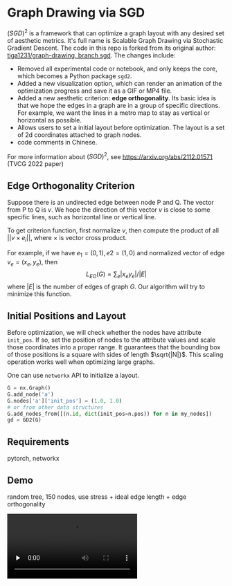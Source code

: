 # Graph Drawing via SGD

$(SGD)^2$ is a framework that can optimize a graph layout with any desired set of aesthetic metrics. It's full name is Scalable Graph Drawing via Stochastic Gradient Descent. The code in this repo is forked from its original author: [tiga1231/graph-drawing, branch sgd](https://github.com/tiga1231/graph-drawing/tree/sgd). The changes include:

- Removed all experimental code or notebook, and only keeps the core, which becomes a Python package `sgd2`.
- Added a new visualization option, which can render an animation of the optimization progress and save it as a GIF or MP4 file.
- Added a new aesthetic criterion: **edge orthogonality**. Its basic idea is that we hope the edges in a graph are in a group of specific directions. For example, we want the lines in a metro map to stay as vertical or horizontal as possible.
- Allows users to set a initial layout before optimization. The layout is a set of 2d coordinates attached to graph nodes.
- code comments in Chinese.

For more information about $(SGD)^2$, see https://arxiv.org/abs/2112.01571 (TVCG 2022 paper)

## Edge Orthogonality Criterion

Suppose there is an undirected edge between node P and Q. The vector from P to Q is $v$. We hope the direction of this vector $v$ is close to some specific lines, such as horizontal line or vertical line.

To get criterion function, first normalize $v$, then compute the product of all $||v \times e_i||$, where $\times$ is vector cross product.

For example, if we have $e_1 = (0, 1), e2=(1, 0)$ and normalized vector of edge $v_e=(x_e, y_e)$, then
$$
L_{EO}(G)=\sum_e |x_e y_e| / |E|
$$
where $|E|$ is the number of edges of graph $G$. Our algorithm will try to minimize this function.

## Initial Positions and Layout

Before optimization, we will check whether the nodes have attribute `init_pos`. If so, set the position of nodes to the attribute values and scale those coordinates into a proper range. It guarantees that the bounding box of those positions is a square with sides of length $\sqrt{|N|}$. This scaling operation works well when optimizing large graphs.

One can use `networkx` API to initialize a layout.

```python
G = nx.Graph()
G.add_node('a')
G.nodes['a']['init_pos'] = (1.0, 1.0)
# or from other data structures
G.add_nodes_from([(n.id, dict(init_pos=n.pos)) for n in my_nodes])
gd = GD2(G)
```

## Requirements

pytorch, networkx

## Demo

random tree, 150 nodes, use stress + ideal edge length + edge orthogonality

<video id="video" controls="" preload="none">
      <source id="mp4" src="./demos/stress-il-eo.mp4" type="video/mp4">
</videos>

